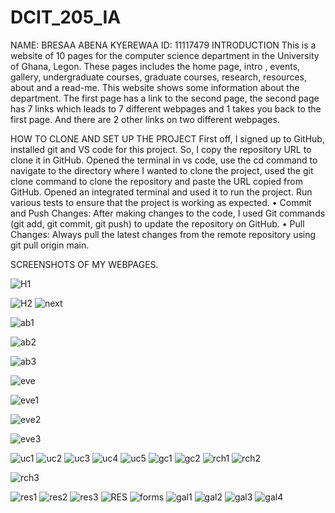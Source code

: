 # DCIT_205_IA
NAME: BRESAA ABENA KYEREWAA
ID: 11117479
INTRODUCTION 
      This is a website of 10 pages for the computer science department in the University of Ghana, Legon.  These pages includes the home page, intro , events, gallery, undergraduate courses, graduate courses, research, resources, about and a read-me. This website shows some information about the department.
      The first page has a link to the second page, the second page has 7 links which leads to 7 different webpages and 1 takes you back to the first page. And there are 2 other links on two different webpages.

HOW TO CLONE AND SET UP THE PROJECT
     First off,  I signed up to GitHub, installed git and VS code for this project. So, I copy the repository URL to clone it in GitHub. Opened the terminal in vs code, use the cd command to navigate to the directory where I  wanted to clone the project,  used the git clone command to clone the repository and paste the URL copied from GitHub. Opened  an integrated terminal and used it to run the project. Run various tests to ensure that the project is working as expected.
•	Commit and Push Changes: After making changes to the code, I used Git commands (git add, git commit, git push) to update the repository on GitHub.
•	Pull Changes: Always pull the latest changes from the remote repository using git pull origin main.

SCREENSHOTS OF MY WEBPAGES.

![H1](https://github.com/AbenaKyerewaa/11117479_DCIT205/assets/151375986/bb0b3721-fb33-4c55-a411-8315307323ed)

![H2](https://github.com/AbenaKyerewaa/11117479_DCIT205/assets/151375986/0fcc1a6a-b0e5-4253-a002-44af09fe2d4a)
![next](https://github.com/AbenaKyerewaa/11117479_DCIT205/assets/151375986/4cb79e0e-2d4b-42c7-925f-bda5458b0066)

![ab1](https://github.com/AbenaKyerewaa/11117479_DCIT205/assets/151375986/8fdaf962-c9b0-4e22-805f-39b1f3258dd4)

![ab2](https://github.com/AbenaKyerewaa/11117479_DCIT205/assets/151375986/03ffaf6d-c26c-4534-a78e-c3af10ecfc7e)

![ab3](https://github.com/AbenaKyerewaa/11117479_DCIT205/assets/151375986/f7706b69-29c2-4bf0-bd0f-4bc447ba0c3c)

![eve](https://github.com/AbenaKyerewaa/11117479_DCIT205/assets/151375986/6599bf67-22b4-4582-88dc-6d4e46dc1d2e)

![eve1](https://github.com/AbenaKyerewaa/11117479_DCIT205/assets/151375986/f46cd4c5-14a1-4df7-bf3e-10a0d2b6c965)

![eve2](https://github.com/AbenaKyerewaa/11117479_DCIT205/assets/151375986/81702e87-4b2c-4738-833d-e2f4ba6af440)

![eve3](https://github.com/AbenaKyerewaa/11117479_DCIT205/assets/151375986/65a718f0-d5a2-429d-9657-97d7734f5969)

![uc1](https://github.com/AbenaKyerewaa/11117479_DCIT205/assets/151375986/dff209fb-68b8-483c-a30f-822b39007c0c)
![uc2](https://github.com/AbenaKyerewaa/11117479_DCIT205/assets/151375986/f4a3d2f5-a063-46b2-8df8-5cbfa07ff15e)
![uc3](https://github.com/AbenaKyerewaa/11117479_DCIT205/assets/151375986/15d17293-6ebd-42a0-9a46-203ef162925d)
![uc4](https://github.com/AbenaKyerewaa/11117479_DCIT205/assets/151375986/2d53a8fa-9530-4917-a55a-7c25915ea3a2)
![uc5](https://github.com/AbenaKyerewaa/11117479_DCIT205/assets/151375986/0a33cdc4-84a2-4db6-9097-37c90b0f7df2)
![gc1](https://github.com/AbenaKyerewaa/11117479_DCIT205/assets/151375986/de3e5127-a1ef-44b3-915f-af62b4841462)
![gc2](https://github.com/AbenaKyerewaa/11117479_DCIT205/assets/151375986/ded238e2-1191-47d6-afcd-ab5a8a255762)
![rch1](https://github.com/AbenaKyerewaa/11117479_DCIT205/assets/151375986/fbf7493b-7624-4549-9af9-b4506e105378)
![rch2](https://github.com/AbenaKyerewaa/11117479_DCIT205/assets/151375986/0b6f17bd-4388-4a82-8d75-87c752adddb1)

![rch3](https://github.com/AbenaKyerewaa/11117479_DCIT205/assets/151375986/7f3fe0fa-addb-4604-b87a-b61a2c5d0202)

![res1](https://github.com/AbenaKyerewaa/11117479_DCIT205/assets/151375986/37c1675d-607e-474e-ba06-f9d87bc044da)
![res2](https://github.com/AbenaKyerewaa/11117479_DCIT205/assets/151375986/cceaa0e0-6312-4643-9c9b-ff999d472f52)
![res3](https://github.com/AbenaKyerewaa/11117479_DCIT205/assets/151375986/77fd6983-38bc-4ee0-a63e-31f5e1dacc7e)
![RES](https://github.com/AbenaKyerewaa/11117479_DCIT205/assets/151375986/13ff5884-4ec1-419a-8934-84e5fb30b175)
![forms](https://github.com/AbenaKyerewaa/11117479_DCIT205/assets/151375986/0ee6e517-afc4-4da1-b463-7b0d616b7ceb)
![gal1](https://github.com/AbenaKyerewaa/11117479_DCIT205/assets/151375986/99332f95-0edb-4735-b2e5-16cf3783bbc3)
![gal2](https://github.com/AbenaKyerewaa/11117479_DCIT205/assets/151375986/3bb2665d-f042-480f-962d-71237b3883bb)
![gal3](https://github.com/AbenaKyerewaa/11117479_DCIT205/assets/151375986/92cd9123-6423-4b7d-a86b-9b431b8ba4e6)
![gal4](https://github.com/AbenaKyerewaa/11117479_DCIT205/assets/151375986/822d0c93-e465-4f92-bcec-f1e3dcb58777)
















































